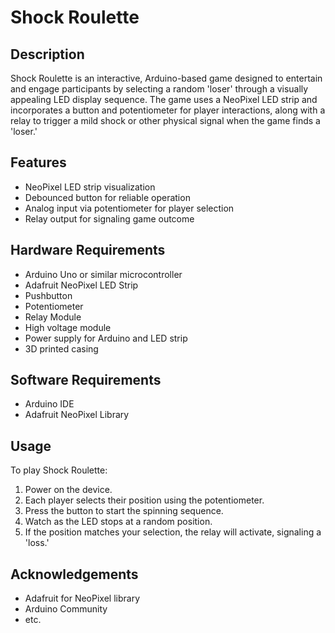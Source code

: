 # Shock Roulette

## Description

Shock Roulette is an interactive, Arduino-based game designed to entertain and engage participants by selecting a random 'loser' through a visually appealing LED display sequence. The game uses a NeoPixel LED strip and incorporates a button and potentiometer for player interactions, along with a relay to trigger a mild shock or other physical signal when the game finds a 'loser.'

## Features

- NeoPixel LED strip visualization
- Debounced button for reliable operation
- Analog input via potentiometer for player selection
- Relay output for signaling game outcome

## Hardware Requirements

- Arduino Uno or similar microcontroller
- Adafruit NeoPixel LED Strip
- Pushbutton
- Potentiometer
- Relay Module
- High voltage module
- Power supply for Arduino and LED strip
- 3D printed casing

## Software Requirements

- Arduino IDE
- Adafruit NeoPixel Library

## Usage

To play Shock Roulette:

1. Power on the device.
2. Each player selects their position using the potentiometer.
3. Press the button to start the spinning sequence.
4. Watch as the LED stops at a random position.
5. If the position matches your selection, the relay will activate, signaling a 'loss.'

## Acknowledgements

- Adafruit for NeoPixel library
- Arduino Community
- etc.
